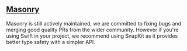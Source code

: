 
## [Masonry](https://github.com/SnapKit/Masonry)

Masonry is still actively maintained, we are committed to fixing bugs and merging good quality PRs from the wider community. However if you're using Swift in your project, we recommend using SnapKit as it provides better type safety with a simpler API.
